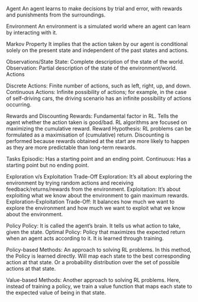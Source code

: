 Agent
An agent learns to make decisions by trial and error, with rewards and punishments from the surroundings.

Environment
An environment is a simulated world where an agent can learn by interacting with it.

Markov Property
It implies that the action taken by our agent is conditional solely on the present state and independent of the past states and actions.

Observations/State
State: Complete description of the state of the world.
Observation: Partial description of the state of the environment/world.
Actions

Discrete Actions: Finite number of actions, such as left, right, up, and down.
Continuous Actions: Infinite possibility of actions; for example, in the case of self-driving cars, the driving scenario has an infinite possibility of actions occurring.

Rewards and Discounting
Rewards: Fundamental factor in RL. Tells the agent whether the action taken is good/bad.
RL algorithms are focused on maximizing the cumulative reward.
Reward Hypothesis: RL problems can be formulated as a maximisation of (cumulative) return.
Discounting is performed because rewards obtained at the start are more likely to happen as they are more predictable than long-term rewards.

Tasks
Episodic: Has a starting point and an ending point.
Continuous: Has a starting point but no ending point.

Exploration v/s Exploitation Trade-Off
Exploration: It’s all about exploring the environment by trying random actions and receiving feedback/returns/rewards from the environment.
Exploitation: It’s about exploiting what we know about the environment to gain maximum rewards.
Exploration-Exploitation Trade-Off: It balances how much we want to explore the environment and how much we want to exploit what we know about the environment.

Policy
Policy: It is called the agent’s brain. It tells us what action to take, given the state.
Optimal Policy: Policy that maximizes the expected return when an agent acts according to it. It is learned through training.

Policy-based Methods:
An approach to solving RL problems.
In this method, the Policy is learned directly.
Will map each state to the best corresponding action at that state. Or a probability distribution over the set of possible actions at that state.

Value-based Methods:
Another approach to solving RL problems.
Here, instead of training a policy, we train a value function that maps each state to the expected value of being in that state.
